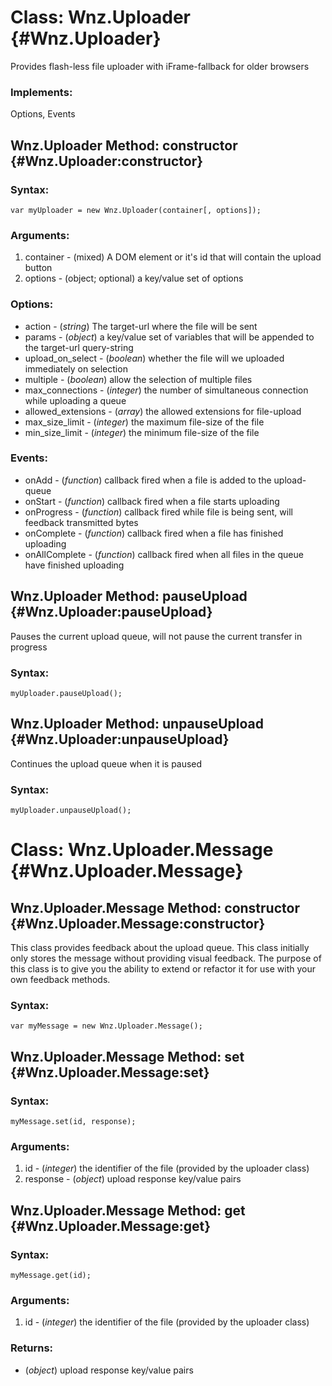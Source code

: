 Class: Wnz.Uploader {#Wnz.Uploader}
===================================

Provides flash-less file uploader with iFrame-fallback for older browsers

### Implements:

Options, Events

Wnz.Uploader Method: constructor {#Wnz.Uploader:constructor}
-------------------------------------------------------------

### Syntax:

	var myUploader = new Wnz.Uploader(container[, options]);

### Arguments:

1. container - (mixed) A DOM element or it's id that will contain the upload button
2. options - (object; optional) a key/value set of options

### Options:

* action - (*string*) The target-url where the file will be sent
* params - (*object*) a key/value set of variables that will be appended to the target-url query-string
* upload_on_select - (*boolean*) whether the file will we uploaded immediately on selection 
* multiple - (*boolean*) allow the selection of multiple files
* max_connections - (*integer*) the number of simultaneous connection while uploading a queue
* allowed_extensions - (*array*) the allowed extensions for file-upload
* max_size_limit - (*integer*) the maximum file-size of the file
* min_size_limit - (*integer*) the minimum file-size of the file

### Events:

* onAdd - (*function*) callback fired when a file is added to the upload-queue
* onStart - (*function*) callback fired when a file starts uploading
* onProgress - (*function*) callback fired while file is being sent, will feedback transmitted bytes
* onComplete - (*function*) callback fired when a file has finished uploading
* onAllComplete - (*function*) callback fired when all files in the queue have finished uploading 


Wnz.Uploader Method: pauseUpload {#Wnz.Uploader:pauseUpload}
-------------------------------------------------------------

Pauses the current upload queue, will not pause the current transfer in progress

### Syntax:

	myUploader.pauseUpload();


Wnz.Uploader Method: unpauseUpload {#Wnz.Uploader:unpauseUpload}
-----------------------------------------------------------------

Continues the upload queue when it is paused

### Syntax:

	myUploader.unpauseUpload();


Class: Wnz.Uploader.Message {#Wnz.Uploader.Message}
===================================================

Wnz.Uploader.Message Method: constructor {#Wnz.Uploader.Message:constructor}
-----------------------------------------------------------------------------

This class provides feedback about the upload queue.  This class initially only stores the message without providing visual feedback.  The purpose of
this class is to give you the ability to extend or refactor it for use with your own feedback methods.

### Syntax:

	var myMessage = new Wnz.Uploader.Message();


Wnz.Uploader.Message Method: set {#Wnz.Uploader.Message:set}
-------------------------------------------------------------

### Syntax:

	myMessage.set(id, response);

### Arguments:

1. id - (*integer*) the identifier of the file (provided by the uploader class)
2. response - (*object*) upload response key/value pairs  


Wnz.Uploader.Message Method: get {#Wnz.Uploader.Message:get}
-------------------------------------------------------------

### Syntax:

	myMessage.get(id);

### Arguments:

1. id - (*integer*) the identifier of the file (provided by the uploader class)

### Returns:

* (*object*) upload response key/value pairs


